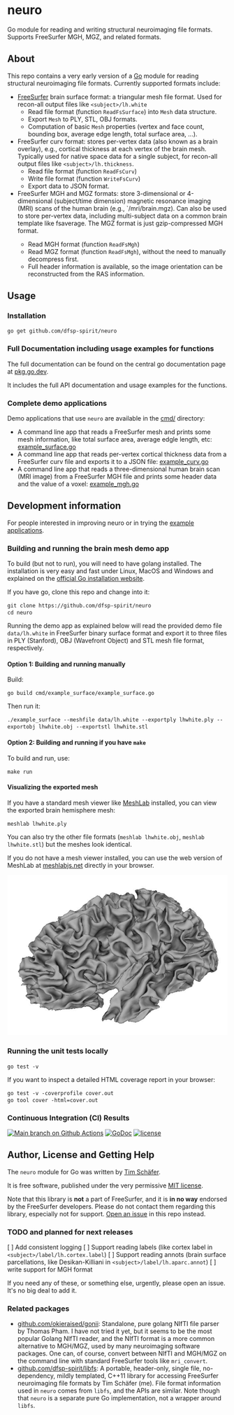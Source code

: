 # neuro
Go module for reading and writing structural neuroimaging file formats. Supports FreeSurfer MGH, MGZ, and related formats.


## About

This repo contains a very early version of a [Go](https://go.dev/) module for reading structural neuroimaging file formats. Currently supported formats include:

* [FreeSurfer](https://freesurfer.net) brain surface format: a triangular mesh file format. Used for recon-all output files like `<subject>/lh.white`
    - Read file format (function `ReadFsSurface`) into `Mesh` data structure.
    - Export `Mesh` to PLY, STL, OBJ formats.
    - Computation of basic `Mesh` properties (vertex and face count, bounding box, average edge length, total surface area, ...).
* FreeSurfer curv format: stores per-vertex data (also known as a brain overlay), e.g., cortical thickness at each vertex of the brain mesh. Typically used for native space data for a single subject, for recon-all output files like `<subject>/lh.thickness`.
    - Read file format (function `ReadFsCurv`)
    - Write file format (function `WriteFsCurv`)
    - Export data to JSON format.
* FreeSurfer MGH and MGZ formats: store 3-dimensional or 4-dimensional (subject/time dimension) magnetic resonance imaging (MRI) scans of the human brain (e.g., `<subject>/mri/brain.mgz). Can also be used to store per-vertex data, including multi-subject data on a common brain template like fsaverage. The MGZ format is just gzip-compressed MGH format.
    - Read MGH format (function `ReadFsMgh`)
    - Read MGZ format (function `ReadFsMgh`), without the need to manually decompress first.
    - Full header information is available, so the image orientation can be reconstructed from the RAS information.


## Usage

### Installation

```shell
go get github.com/dfsp-spirit/neuro
```

### Full Documentation including usage examples for functions

The full documentation can be found on the central go documentation page at [pkg.go.dev](https://pkg.go.dev/github.com/dfsp-spirit/neuro#section-documentation).

It includes the full API documentation and usage examples for the functions.


### Complete demo applications

Demo applications that use `neuro` are available in the [cmd/](./cmd/) directory:

* A command line app that reads a FreeSurfer mesh and prints some mesh information, like total surface area, average edgle length, etc: [example_surface.go](./cmd/example_surface/example_surface.go)
* A command line app that reads per-vertex cortical thickness data from a FreeSurfer curv file and exports it to a JSON file: [example_curv.go](./cmd/example_curv/example_curv.go)
* A command line app that reads a three-dimensional human brain scan (MRI image) from a FreeSurfer MGH file and prints some header data and the value of a voxel: [example_mgh.go](./cmd/example_mgh/example_mgh.go)


## Development information

For people interested in improving neuro or in trying the [example applications](./cmd/).


### Building and running the brain mesh demo app

To build (but not to run), you will need to have golang installed. The installation is very easy and fast under Linux, MacOS and Windows and explained on the [official Go installation website](https://go.dev/doc/install).

If you have go, clone this repo and change into it:

```shell
git clone https://github.com/dfsp-spirit/neuro
cd neuro
```

Running the demo app as explained below will read the provided demo file `data/lh.white` in FreeSurfer binary surface format and export it to three files in PLY (Stanford), OBJ (Wavefront Object) and STL mesh file format, respectively.


#### Option 1: Building and running manually

Build:

```shell
go build cmd/example_surface/example_surface.go
```

Then run it:

```shell
./example_surface --meshfile data/lh.white --exportply lhwhite.ply --exportobj lhwhite.obj --exportstl lhwhite.stl
```


#### Option 2: Building and running if you have `make`

To build and run, use:

```shell
make run
```

#### Visualizing the exported mesh


If you have a standard mesh viewer like [MeshLab](https://www.meshlab.net/) installed, you can view the exported brain hemisphere mesh:

```shell
meshlab lhwhite.ply
```

You can also try the other file formats (`meshlab lhwhite.obj`, `meshlab lhwhite.stl`) but the meshes look identical.

If you do not have a mesh viewer installed, you can use the web version of MeshLab at [meshlabjs.net](http://www.meshlabjs.net/) directly in your browser.

![Vis](./lhwhite.jpg?raw=true "Visualization of the demo brain mesh.")


### Running the unit tests locally

```shell
go test -v
```

If you want to inspect a detailed HTML coverage report in your browser:

```shell
go test -v -coverprofile cover.out
go tool cover -html=cover.out
```

### Continuous Integration (CI) Results

<!-- badges: start -->
[![Main branch on Github Actions](https://github.com/dfsp-spirit/neuro/actions/workflows/unittests.yml/badge.svg?branch=main)](https://github.com/dfsp-spirit/neuro/actions/workflows/unittests.yml)
[![GoDoc](https://godoc.org/github.com/dfsp-spirit/neuro?status.svg)](https://godoc.org/github.com/dfsp-spirit/neuro) [![license](https://img.shields.io/github/license/dfsp-spirit/neuro.svg)](https://github.com/dfsp-spirit/neuro/blob/main/LICENSE)
<!-- badges: end -->

## Author, License and Getting Help

The `neuro` module for Go was written by [Tim Schäfer](https://ts.rcmd.org).

It is free software, published under the very permissive [MIT license](./LICENSE).

Note that this library is **not** a part of FreeSurfer, and it is **in no way** endorsed by the FreeSurfer developers. Please do not contact them regarding this library, especially not for support. [Open an issue](https://github.com/dfsp-spirit/neuro/issues) in this repo instead.


### TODO and planned for next releases

[ ] Add consistent logging
[ ] Support reading labels (like cortex label in `<subject>/label/lh.cortex.label`)
[ ] Support reading annots (brain surface parcellations, like Desikan-Killiani in `<subject>/label/lh.aparc.annot`)
[ ] write support for MGH format

If you need any of these, or something else, urgently, please open an issue. It's no big deal to add it.

### Related packages

* [github.com/okieraised/gonii](https://github.com/okieraised/gonii): Standalone, pure golang NIfTI file parser by Thomas Pham. I have not tried it yet, but it seems to be the most popular Golang NIfTI reader, and the NIfTI format is a more common alternative to MGH/MGZ, used by many neuroimaging software packages. One can, of course, convert between NIfTI and MGH/MGZ on the command line with standard FreeSurfer tools like `mri_convert`. 
* [github.com/dfsp-spirit/libfs](https://github.com/dfsp-spirit/libfs): A portable, header-only, single file, no-dependency, mildly templated, C++11 library for accessing FreeSurfer neuroimaging file formats by Tim Schäfer (me). File format information used in `neuro` comes from `libfs`, and the APIs are similar. Note though that `neuro` is a separate pure Go implementation, not a wrapper around `libfs`. 

